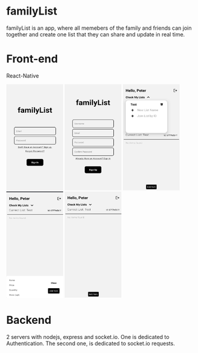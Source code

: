 # familyList
familyList is an app, where all memebers of the family and friends can join together and create one list that they can share and update in real time. 

# Front-end
React-Native
<div style="justify-content:space-evenly;"> 
  <img src="https://github.com/GiorgosMarga/familyList/blob/main/Login.jpg" Go.jpg width="150" height="280">
  <img src="https://github.com/GiorgosMarga/familyList/blob/main/Register.jpg" Go.jpg width="150" height="280">
  <img src="https://github.com/GiorgosMarga/familyList/blob/main/Main_Screen_1.jpg" Go.jpg width="150" height="280">
  <img src="https://github.com/GiorgosMarga/familyList/blob/main/Main_Screen_2.jpg" Go.jpg width="150" height="280">
  <img src="https://github.com/GiorgosMarga/familyList/blob/main/Main_Screen_3.jpg" Go.jpg width="150" height="280">
</div>

# Backend
2 servers with nodejs, express and socket.io.
One is dedicated to Authentication.
The second one, is dedicated to socket.io requests.


